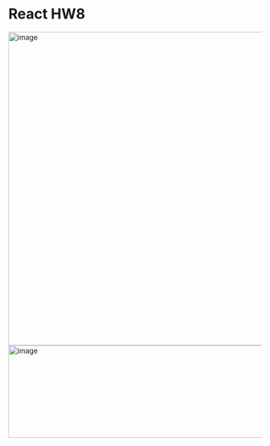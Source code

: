 # React HW8

<img width="1356" height="624" alt="image" src="https://github.com/user-attachments/assets/0d52dad4-6929-4f10-9552-f9c42f829bdc" />

<img width="953" height="184" alt="image" src="https://github.com/user-attachments/assets/25fb8cfc-c4b2-41bf-941a-2c0d0b2189b0" />
